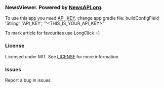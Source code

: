 ### NewsViewer. Powered by [NewsAPI.org](https://newsapi.org/).

To use this app you need [API_KEY](https://newsapi.org/register).
change app gradle file:
buildConfigField 'String', 'API_KEY', '"<THIS_IS_YOUR_API_KEY>"'

To mark article for favourites use LongClick =)

### License  
Licensed under MIT. See [LICENSE](LICENSE) for more information.  

### Issues  
Report a bug in issues.   
